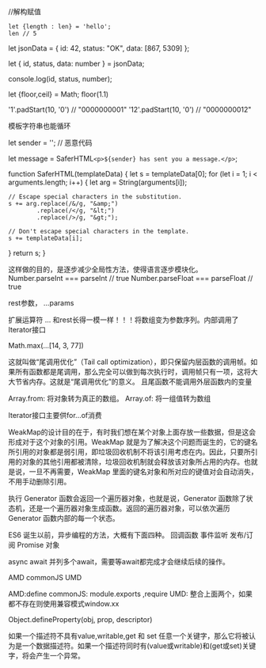 //解构赋值
```
let {length : len} = 'hello';
len // 5
```

<!--解构赋值提取JSON-->
let jsonData = {
  id: 42,
  status: "OK",
  data: [867, 5309]
};

let { id, status, data: number } = jsonData;

console.log(id, status, number);


let {floor,ceil} = Math;
floor(1.1)

<!--补全时间-->
'1'.padStart(10, '0') // "0000000001"
'12'.padStart(10, '0') // "0000000012"


模板字符串也能循环



let sender = '<script>alert("abc")</script>'; // 恶意代码

let message =
  SaferHTML`<p>${sender} has sent you a message.</p>`;

function SaferHTML(templateData) {
  let s = templateData[0];
  for (let i = 1; i < arguments.length; i++) {
    let arg = String(arguments[i]);

    // Escape special characters in the substitution.
    s += arg.replace(/&/g, "&amp;")
            .replace(/</g, "&lt;")
            .replace(/>/g, "&gt;");

    // Don't escape special characters in the template.
    s += templateData[i];
  }
  return s;
}



这样做的目的，是逐步减少全局性方法，使得语言逐步模块化。
Number.parseInt === parseInt // true
Number.parseFloat === parseFloat // true


rest参数， ...params

扩展运算符 ... 和rest长得一模一样！！！将数组变为参数序列。内部调用了Iterator接口

Math.max(...[14, 3, 77])



这就叫做“尾调用优化”（Tail call optimization），即只保留内层函数的调用帧。如果所有函数都是尾调用，那么完全可以做到每次执行时，调用帧只有一项，这将大大节省内存。这就是“尾调用优化”的意义。
且尾函数不能调用外层函数内的变量


Array.from: 将对象转为真正的数组。
Array.of: 将一组值转为数组

Iterator接口主要供for...of消费


WeakMap的设计目的在于，有时我们想在某个对象上面存放一些数据，但是这会形成对于这个对象的引用。WeakMap 就是为了解决这个问题而诞生的，它的键名所引用的对象都是弱引用，即垃圾回收机制不将该引用考虑在内。因此，只要所引用的对象的其他引用都被清除，垃圾回收机制就会释放该对象所占用的内存。也就是说，一旦不再需要，WeakMap 里面的键名对象和所对应的键值对会自动消失，不用手动删除引用。



执行 Generator 函数会返回一个遍历器对象，也就是说，Generator 函数除了状态机，还是一个遍历器对象生成函数。返回的遍历器对象，可以依次遍历 Generator 函数内部的每一个状态。

ES6 诞生以前，异步编程的方法，大概有下面四种。
		回调函数
		事件监听
		发布/订阅
		Promise 对象


async await
并列多个await，需要等await都完成才会继续后续的操作。



AMD commonJS UMD

AMD:define
commonJS: module.exports ,require
UMD: 整合上面两个，如果都不存在则使用兼容模式window.xx



Object.defineProperty(obj, prop, descriptor)

如果一个描述符不具有value,writable,get 和 set 任意一个关键字，那么它将被认为是一个数据描述符。如果一个描述符同时有(value或writable)和(get或set)关键字，将会产生一个异常。

